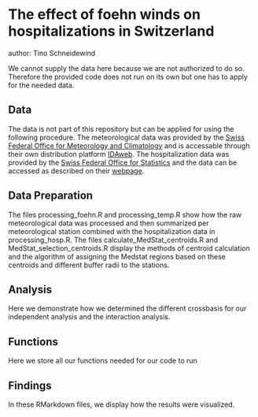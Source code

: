 # The effect of foehn winds on hospitalizations in Switzerland
author: Tino Schneidewind

We cannot supply the data here because we are not authorized to do so. Therefore the provided code does not run on its own but one has to apply for the needed data.

## Data
The data is not part of this repository but can be applied for using the following procedure. The meteorological data was provided by the [Swiss Federal Office for Meteorology and Climatology](https://www.meteoschweiz.admin.ch/#tab=forecast-map) and is accessable through their own distribution platform [IDAweb](https://www.meteoschweiz.admin.ch/service-und-publikationen/service/wetter-und-klimaprodukte/datenportal-fuer-lehre-und-forschung.html). The hospitalization data was provided by the [Swiss Federal Office for Statistics](https://www.bfs.admin.ch/bfs/de/home.html) and the data can be accessed as described on their [webpage](https://www.bfs.admin.ch/bfs/de/home/statistiken/gesundheit/erhebungen/ms.html).

## Data Preparation 
The files processing_foehn.R and processing_temp.R show how the raw meteorological data was processed and then summarized per meteorological station combined with the hospitalization data in processing_hosp.R.
The files calculate_MedStat_centroids.R and MedStat_selection_centroids.R display the methods of centroid calculation and the algorithm of assigning the Medstat regions based on these centroids and different buffer radii to the stations. 

## Analysis 
Here we demonstrate how we determined the different crossbasis for our independent analysis and the interaction analysis. 

## Functions
Here we store all our functions needed for our code to run
## Findings
In these RMarkdown files, we display how the results were visualized.
